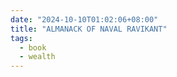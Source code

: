 ```yaml
---
date: "2024-10-10T01:02:06+08:00"
title: "ALMANACK OF NAVAL RAVIKANT"
tags:
  - book
  - wealth
---
```

